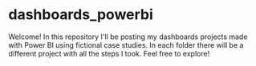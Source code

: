 # dashboards_powerbi

Welcome! 
In this repository I'll be posting my dashboards projects made with Power BI using fictional case studies. In each folder there will be a different project with all the steps I took. Feel free to explore!
